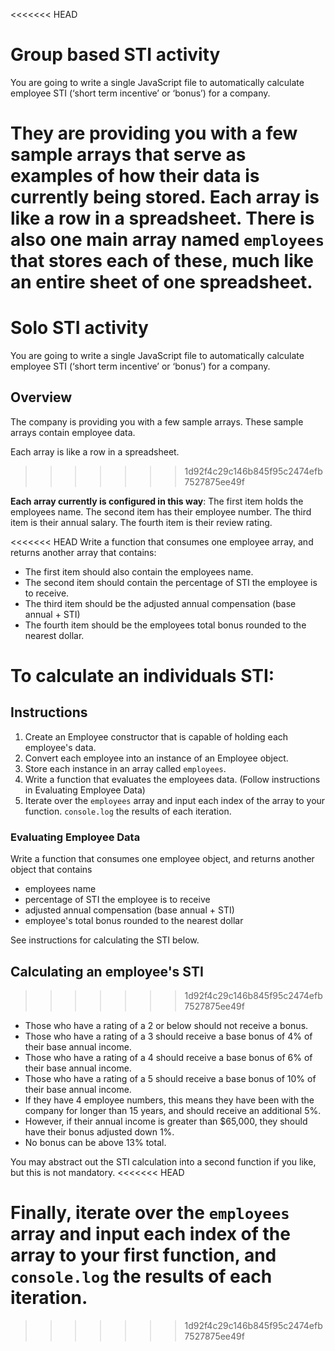 <<<<<<< HEAD
# Group based STI activity

You are going to write a single JavaScript file to automatically calculate employee STI (‘short term incentive’ or ‘bonus’) for a company.

They are providing you with a few sample arrays that serve as examples of how their data is currently being stored. Each array is like a row in a spreadsheet. There is also one main array named `employees` that stores each of these, much like an entire sheet of one spreadsheet.
=======
# Solo STI activity

You are going to write a single JavaScript file to automatically calculate employee STI (‘short term incentive’ or ‘bonus’) for a company.

## Overview
The company is providing you with a few sample arrays. These sample arrays contain employee data. 

Each array is like a row in a spreadsheet.
>>>>>>> 1d92f4c29c146b845f95c2474efb7527875ee49f

**Each array currently is configured in this way**:
The first item holds the employees name.
The second item has their employee number.
The third item is their annual salary.
The fourth item is their review rating.

<<<<<<< HEAD
Write a function that consumes one employee array, and returns another array that contains:
- The first item should also contain the employees name.
- The second item should contain the percentage of STI the employee is to receive.
- The third item should be the adjusted annual compensation (base annual + STI)
- The fourth item should be the employees total bonus rounded to the nearest dollar.

To calculate an individuals STI:
=======
## Instructions
1. Create an Employee constructor that is capable of holding each employee's data.
2. Convert each employee into an instance of an Employee object. 
3. Store each instance in an array called `employees`.
4. Write a function that evaluates the employees data. (Follow instructions in Evaluating Employee Data)
5. Iterate over the `employees` array and input each index of the array to your function. `console.log` the results of each iteration.

### Evaluating Employee Data
Write a function that consumes one employee object, and returns another object that contains
- employees name
- percentage of STI the employee is to receive
- adjusted annual compensation (base annual + STI)
- employee's total bonus rounded to the nearest dollar

See instructions for calculating the STI below.

## Calculating an employee's STI
>>>>>>> 1d92f4c29c146b845f95c2474efb7527875ee49f
- Those who have a rating of a 2 or below should not receive a bonus.
- Those who have a rating of a 3 should receive a base bonus of 4% of their base annual income.
- Those who have a rating of a 4 should receive a base bonus of 6% of their base annual income.
- Those who have a rating of a 5 should receive a base bonus of 10% of their base annual income.
- If they have 4 employee numbers, this means they have been with the company for longer than 15 years, 
and should receive an additional 5%.
- However, if their annual income is greater than $65,000, they should have their bonus adjusted down 1%. 
- No bonus can be above 13% total.

You may abstract out the STI calculation into a second function if you like, but this is not mandatory.
<<<<<<< HEAD

Finally, iterate over the `employees` array and input each index of the array to your first function, and `console.log` the results of each iteration. 
=======
>>>>>>> 1d92f4c29c146b845f95c2474efb7527875ee49f
